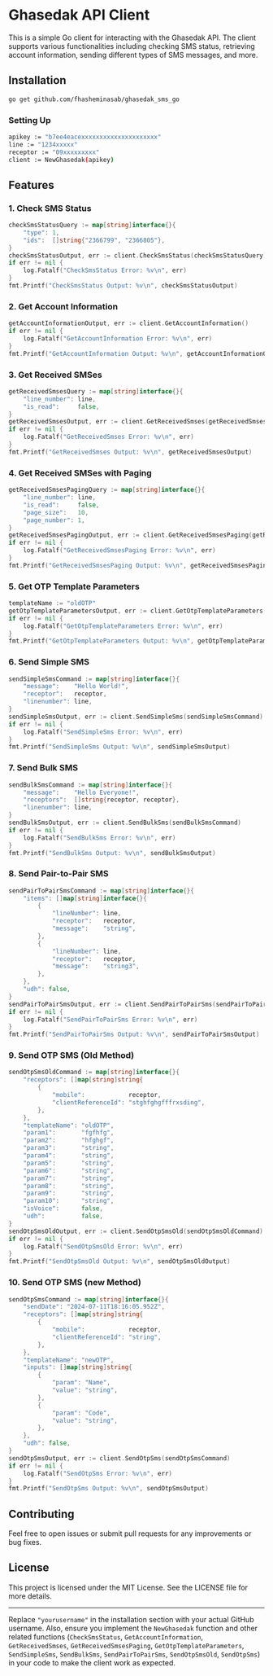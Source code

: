 
# Ghasedak API Client

This is a simple Go client for interacting with the Ghasedak API. The client supports various functionalities including checking SMS status, retrieving account information, sending different types of SMS messages, and more.

## Installation


```sh
go get github.com/fhasheminasab/ghasedak_sms_go
```

[//]: # (## Usage)

### Setting Up


```sh
apikey := "b7ee4eacexxxxxxxxxxxxxxxxxxxxx"
line := "1234xxxxx"
receptor := "09xxxxxxxxx"
client := NewGhasedak(apikey)
```

## Features

### 1. Check SMS Status

```go
checkSmsStatusQuery := map[string]interface{}{
    "type": 1,
    "ids":  []string{"2366799", "2366805"},
}
checkSmsStatusOutput, err := client.CheckSmsStatus(checkSmsStatusQuery)
if err != nil {
    log.Fatalf("CheckSmsStatus Error: %v\n", err)
}
fmt.Printf("CheckSmsStatus Output: %v\n", checkSmsStatusOutput)
```

### 2. Get Account Information

```go
getAccountInformationOutput, err := client.GetAccountInformation()
if err != nil {
    log.Fatalf("GetAccountInformation Error: %v\n", err)
}
fmt.Printf("GetAccountInformation Output: %v\n", getAccountInformationOutput)
```

### 3. Get Received SMSes

```go
getReceivedSmsesQuery := map[string]interface{}{
    "line_number": line,
    "is_read":     false,
}
getReceivedSmsesOutput, err := client.GetReceivedSmses(getReceivedSmsesQuery)
if err != nil {
    log.Fatalf("GetReceivedSmses Error: %v\n", err)
}
fmt.Printf("GetReceivedSmses Output: %v\n", getReceivedSmsesOutput)
```

### 4. Get Received SMSes with Paging

```go
getReceivedSmsesPagingQuery := map[string]interface{}{
    "line_number": line,
    "is_read":     false,
    "page_size":   10,
    "page_number": 1,
}
getReceivedSmsesPagingOutput, err := client.GetReceivedSmsesPaging(getReceivedSmsesPagingQuery)
if err != nil {
    log.Fatalf("GetReceivedSmsesPaging Error: %v\n", err)
}
fmt.Printf("GetReceivedSmsesPaging Output: %v\n", getReceivedSmsesPagingOutput)
```

### 5. Get OTP Template Parameters

```go
templateName := "oldOTP"
getOtpTemplateParametersOutput, err := client.GetOtpTemplateParameters(templateName)
if err != nil {
    log.Fatalf("GetOtpTemplateParameters Error: %v\n", err)
}
fmt.Printf("GetOtpTemplateParameters Output: %v\n", getOtpTemplateParametersOutput)
```

### 6. Send Simple SMS

```go
sendSimpleSmsCommand := map[string]interface{}{
    "message":    "Hello World!",
    "receptor":   receptor,
    "linenumber": line,
}
sendSimpleSmsOutput, err := client.SendSimpleSms(sendSimpleSmsCommand)
if err != nil {
    log.Fatalf("SendSimpleSms Error: %v\n", err)
}
fmt.Printf("SendSimpleSms Output: %v\n", sendSimpleSmsOutput)
```

### 7. Send Bulk SMS

```go
sendBulkSmsCommand := map[string]interface{}{
    "message":    "Hello Everyone!",
    "receptors":  []string{receptor, receptor},
    "linenumber": line,
}
sendBulkSmsOutput, err := client.SendBulkSms(sendBulkSmsCommand)
if err != nil {
    log.Fatalf("SendBulkSms Error: %v\n", err)
}
fmt.Printf("SendBulkSms Output: %v\n", sendBulkSmsOutput)
```

### 8. Send Pair-to-Pair SMS

```go
sendPairToPairSmsCommand := map[string]interface{}{
    "items": []map[string]interface{}{
        {
            "lineNumber": line,
            "receptor":   receptor,
            "message":    "string",
        },
        {
            "lineNumber": line,
            "receptor":   receptor,
            "message":    "string3",
        },
    },
    "udh": false,
}
sendPairToPairSmsOutput, err := client.SendPairToPairSms(sendPairToPairSmsCommand)
if err != nil {
    log.Fatalf("SendPairToPairSms Error: %v\n", err)
}
fmt.Printf("SendPairToPairSms Output: %v\n", sendPairToPairSmsOutput)
```

### 9. Send OTP SMS (Old Method)

```go
sendOtpSmsOldCommand := map[string]interface{}{
    "receptors": []map[string]string{
        {
            "mobile":            receptor,
            "clientReferenceId": "stghfghgfffrxsding",
        },
    },
    "templateName": "oldOTP",
    "param1":       "fgfhfg",
    "param2":       "hfghgf",
    "param3":       "string",
    "param4":       "string",
    "param5":       "string",
    "param6":       "string",
    "param7":       "string",
    "param8":       "string",
    "param9":       "string",
    "param10":      "string",
    "isVoice":      false,
    "udh":          false,
}
sendOtpSmsOldOutput, err := client.SendOtpSmsOld(sendOtpSmsOldCommand)
if err != nil {
    log.Fatalf("SendOtpSmsOld Error: %v\n", err)
}
fmt.Printf("SendOtpSmsOld Output: %v\n", sendOtpSmsOldOutput)
```

### 10. Send OTP SMS (new Method)

```go
sendOtpSmsCommand := map[string]interface{}{
    "sendDate": "2024-07-11T18:16:05.952Z",
    "receptors": []map[string]string{
        {
            "mobile":            receptor,
            "clientReferenceId": "string",
        },
    },
    "templateName": "newOTP",
    "inputs": []map[string]string{
        {
            "param": "Name",
            "value": "string",
        },
        {
            "param": "Code",
            "value": "string",
        },
    },
    "udh": false,
}
sendOtpSmsOutput, err := client.SendOtpSms(sendOtpSmsCommand)
if err != nil {
    log.Fatalf("SendOtpSms Error: %v\n", err)
}
fmt.Printf("SendOtpSms Output: %v\n", sendOtpSmsOutput)
```

## Contributing

Feel free to open issues or submit pull requests for any improvements or bug fixes.

## License

This project is licensed under the MIT License. See the LICENSE file for more details.

---

Replace `"yourusername"` in the installation section with your actual GitHub username. Also, ensure you implement the `NewGhasedak` function and other related functions (`CheckSmsStatus`, `GetAccountInformation`, `GetReceivedSmses`, `GetReceivedSmsesPaging`, `GetOtpTemplateParameters`, `SendSimpleSms`, `SendBulkSms`, `SendPairToPairSms`, `SendOtpSmsOld`, `SendOtpSms`) in your code to make the client work as expected.
